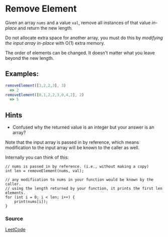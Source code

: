 # Remove Element

Given an array `nums` and a value `val`, remove all instances of that value *in-place* and return the new length.

Do not allocate extra space for another array, you must do this by *modifying the input array in-place* with O(1) extra memory.

The order of elements can be changed. It doesn't matter what you leave beyond the new length.

## Examples:

```javascript
removeElement([3,2,2,3], 3)
  => 2
removeElement([0,1,2,2,3,0,4,2], 2)
  => 5
```

## Hints
- Confused why the returned value is an integer but your answer is an array?

Note that the input array is passed in by reference, which means modification to the input array will be known to the caller as well.

Internally you can think of this:

```
// nums is passed in by reference. (i.e., without making a copy)
int len = removeElement(nums, val);

// any modification to nums in your function would be known by the caller.
// using the length returned by your function, it prints the first len elements.
for (int i = 0; i < len; i++) {
    print(nums[i]);
}
```

### Source
[LeetCode](https://leetcode.com/problems/remove-element/)